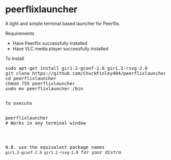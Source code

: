# peerflixlauncher
A light and simple terminal based launcher for Peerflix.

Requirements

  - Have Peerflix successfully installed
  - Have VLC media player successfully installed

To Install

<pre>
sudo apt-get install gir1.2-gconf-2.0 gir1.2-rsvg-2.0
git clone https://github.com/ChuckFinley404/peerflixlauncher.git
cd peerflixlauncher
chmod 755 peerflixlauncher
sudo mv peerflixlauncher /bin
<pre>

To execute

<pre>
peerflixlauncher
# Works in any terminal window
</pre>

N.B. use the equivalent package names `gir1.2-gconf-2.0 gir1.2-rsvg-2.0` for your distro
